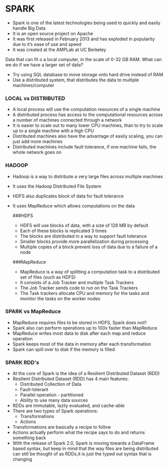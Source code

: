 # SPARK 

* Spark is one of the latest technologies being used to quickly and easily handle Big Data
* It is an open source project on Apache
* It was first released in February 2013 and has exploded in popularity due to it’s ease of use and speed
* It was created at the AMPLab at UC Berkeley


Data that can fit o a local computer, in the scale of 0-32 GB RAM. What can we do if we have a larger set of data?

* Try using SQL database to move storage onto hard drive instead of RAM
* Use a distributed system, that distributes the data to multiple machines/computer

### LOCAL vs DISTRIBUTED

* A local process will use the computation resources of a single machine
* A distributed process has access to the computational resources across a number of machines connected through a network
* It is easier to scale out to many lower CPU machines, than to try to scale up to a single machine with a high CPU
* Distributed machines also have the advantage of easily scaling, you can just add more machines
* Distributed machines include fault tolerance, if one machine fails, the whole network goes on

### HADOOP

* Hadoop is a way to distribute a very large files across multiple machines
* It uses the Hadoop Distributed File System
* HDFS also duplicates block of data for fault tolerance
* It uses MapReduce which allows computations on the data

  ###HDFS
  * HDFS will use blocks of data, with a size of 128 MB by default
  * Each of these blocks is replicated 3 times
  * The blocks are distributed in a way to support fault tolerance
  * Smaller blocks provide more parallelization during processing
  * Multiple copies of a block prevent loss of data due to a failure of a node
  
  ###MapReduce
  * MapReduce is a way of splitting a computation task to a distributed set of files (such as HDFS)
  * It consists of a Job Tracker and multiple Task Trackers
  * The Job Tracker sends code to run on the Task Trackers
  * The Task trackers allocate CPU and memory for the tasks and monitor the tasks on the worker nodes
  
### SPARK vs MapReduce
* MapReduce requires files to be stored in HDFS, Spark does not!!
* Spark also can perform operations up to 100x faster than MapReduce
* MapReduce writes most data to disk after each map and reduce operation
* Spark keeps most of the data in memory after each transformation
* Spark can spill over to disk if the memory is filled

### SPARK RDD's
* At the core of Spark is the idea of a Resilient Distributed Dataset (RDD)
* Resilient Distributed Dataset (RDD) has 4 main features:
	* Distributed Collection of Data
	* Fault-tolerant
	* Parallel operation - partitioned
	* Ability to use many data sources
* RDDs are immutable, lazily evaluated, and cache-able
* There are two types of Spark operations:
	* Transformations
	* Actions
* Transformations are basically a recipe to follow
* Actions actually perform what the recipe says to do and returns something back
* With the release of Spark 2.0, Spark is moving towards a DataFrame based syntax, but keep in mind that the way files 
  are being distributed can still be thought of as RDDs,it is just the typed out syntax that is changing





  



